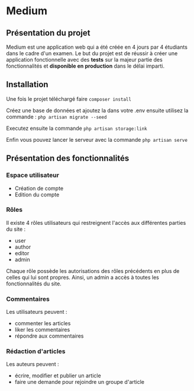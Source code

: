 # Medium

## Présentation du projet

Medium est une application web qui a été créée en 4 jours par 4 étudiants dans le cadre d'un examen. Le but du projet est de réussir à créer une application fonctionnelle avec des **tests** sur la majeur partie des fonctionnalités et **disponible en production** dans le délai imparti.

## Installation

Une fois le projet téléchargé faire `composer install`

Créez une base de données et ajoutez la dans votre .env ensuite utilisez la commande : `php artisan migrate --seed`

Executez ensuite la commande `php artisan storage:link`

Enfin vous pouvez lancer le serveur avec la commande `php artisan serve`

## Présentation des fonctionnalités

### Espace utilisateur

 - Création de compte
 - Edition du compte

### Rôles

Il existe 4 rôles utilisateurs qui restreignent l'accès aux différentes parties du site :
 - user
 - author
 - editor
 - admin
 
Chaque rôle possède les autorisations des rôles précédents en plus de celles qui lui sont propres. Ainsi, un admin a accès à toutes les fonctionnalités du site.

### Commentaires

Les utilisateurs peuvent :
 - commenter les articles
 - liker les commentaires
 - répondre aux commentaires

### Rédaction d'articles

Les auteurs peuvent :
 - écrire, modifier et publier un article
 - faire une demande pour rejoindre un groupe d'article
